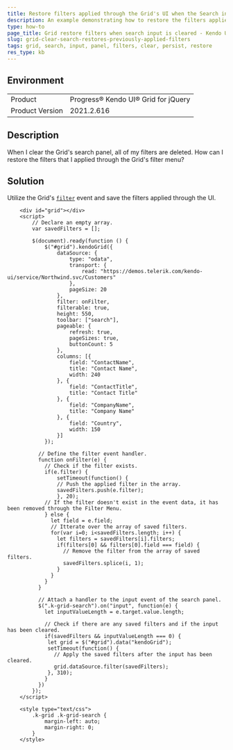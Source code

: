 ```yaml
---
title: Restore filters applied through the Grid's UI when the Search input is cleared
description: An example demonstrating how to restore the filters applied through the Grid's UI when the search panel's value is cleared.
type: how-to
page_title: Grid restore filters when search input is cleared - Kendo UI Grid for jQuery
slug: grid-clear-search-restores-previously-applied-filters
tags: grid, search, input, panel, filters, clear, persist, restore
res_type: kb
---
```


## Environment

<table>
 <tr>
  <td>Product</td>
  <td>Progress® Kendo UI® Grid for jQuery</td>
 </tr>
 <tr>
  <td>Product Version</td>
  <td>2021.2.616</td>
 </tr>
</table>

## Description

When I clear the Grid's search panel, all of my filters are deleted. How can I restore the filters that I applied through the Grid's filter menu?

## Solution

Utilize the Grid's [`filter`](https://docs.telerik.com/kendo-ui/api/javascript/ui/grid/events/filter) event and save the filters applied through the UI.

```dojo
    <div id="grid"></div>
    <script>
      	// Declare an empty array.
      	var savedFilters = [];
    
        $(document).ready(function () {
            $("#grid").kendoGrid({
                dataSource: {
                    type: "odata",
                    transport: {
                        read: "https://demos.telerik.com/kendo-ui/service/Northwind.svc/Customers"
                    },
                    pageSize: 20
                },
              	filter: onFilter,
              	filterable: true,
                height: 550,
                toolbar: ["search"],
                pageable: {
                    refresh: true,
                    pageSizes: true,
                    buttonCount: 5
                },
                columns: [{
                    field: "ContactName",
                    title: "Contact Name",
                    width: 240
                }, {
                    field: "ContactTitle",
                    title: "Contact Title"
                }, {
                    field: "CompanyName",
                    title: "Company Name"
                }, {
                    field: "Country",
                    width: 150
                }]
            });

          // Define the filter event handler.
          function onFilter(e) {
            // Check if the filter exists.
            if(e.filter) {
              	setTimeout(function() {
                // Push the applied filter in the array.
              	savedFilters.push(e.filter);
            	}, 20);
            // If the filter doesn't exist in the event data, it has been removed through the Filter Menu.
            } else {
              let field = e.field;
              // Itterate over the array of saved filters.
              for(var i=0; i<savedFilters.length; i++) {
                let filters = savedFilters[i].filters;
                if(filters[0] && filters[0].field === field) {
                  // Remove the filter from the array of saved filters.
                  savedFilters.splice(i, 1);
                }
              }
            }
          }

          // Attach a handler to the input event of the search panel.
          $(".k-grid-search").on("input", function(e) {
            let inputValueLength = e.target.value.length;

            // Check if there are any saved filters and if the input has been cleared.
            if(savedFilters && inputValueLength === 0) {
             let grid = $("#grid").data("kendoGrid");
             setTimeout(function() {
               // Apply the saved filters after the input has been cleared.
               grid.dataSource.filter(savedFilters);
             }, 310);
            }
          })
        });
    </script>

    <style type="text/css">
        .k-grid .k-grid-search {
            margin-left: auto;
            margin-right: 0;
        }
    </style>
```